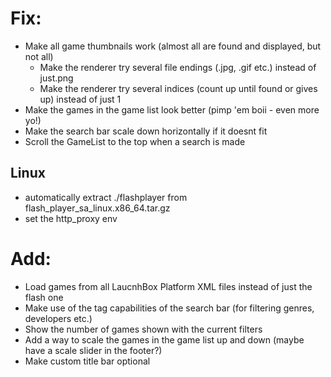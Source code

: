 # Fix:
* Make all game thumbnails work (almost all are found and displayed, but not all)
  - Make the renderer try several file endings (.jpg, .gif etc.) instead of just.png
  - Make the renderer try several indices (count up until found or gives up) instead of just 1
* Make the games in the game list look better (pimp 'em boii - even more yo!)
* Make the search bar scale down horizontally if it doesnt fit
* Scroll the GameList to the top when a search is made

## Linux

* automatically extract ./flashplayer from flash_player_sa_linux.x86_64.tar.gz
* set the http_proxy env

# Add:
* Load games from all LaucnhBox Platform XML files instead of just the flash one
* Make use of the tag capabilities of the search bar (for filtering genres, developers etc.)
* Show the number of games shown with the current filters
* Add a way to scale the games in the game list up and down (maybe have a scale slider in the footer?)
* Make custom title bar optional
